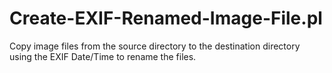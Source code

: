 # Create-EXIF-Renamed-Image-File.pl
Copy image files from the source directory to the destination directory using the EXIF Date/Time to rename the files.
